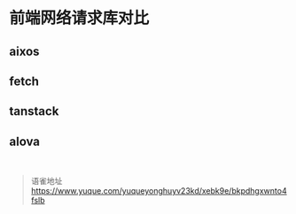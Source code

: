 # 前端网络请求库对比
## aixos

## fetch

##

## tanstack

##

## alova

<br>
  
> 语雀地址 https://www.yuque.com/yuqueyonghuyv23kd/xebk9e/bkpdhgxwnto4fslb